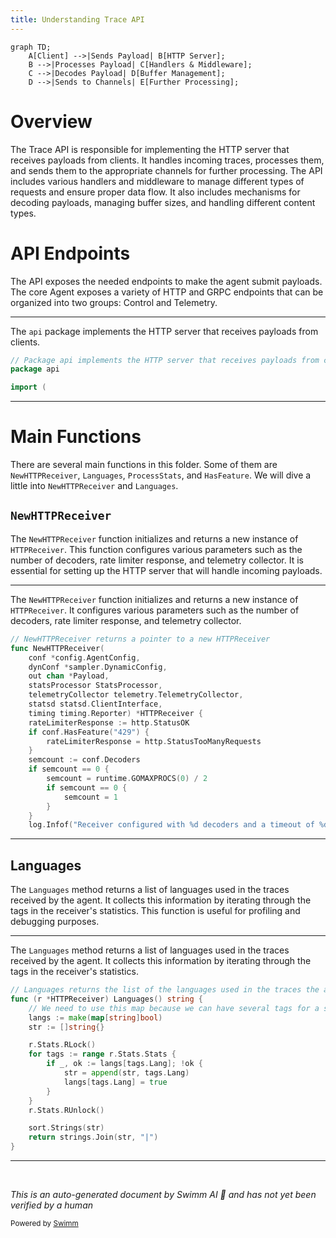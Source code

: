 ```yaml
---
title: Understanding Trace API
---
```

```mermaid
graph TD;
    A[Client] -->|Sends Payload| B[HTTP Server];
    B -->|Processes Payload| C[Handlers & Middleware];
    C -->|Decodes Payload| D[Buffer Management];
    D -->|Sends to Channels| E[Further Processing];
```

# Overview

The Trace API is responsible for implementing the HTTP server that receives payloads from clients. It handles incoming traces, processes them, and sends them to the appropriate channels for further processing. The API includes various handlers and middleware to manage different types of requests and ensure proper data flow. It also includes mechanisms for decoding payloads, managing buffer sizes, and handling different content types.

# API Endpoints

The API exposes the needed endpoints to make the agent submit payloads. The core Agent exposes a variety of HTTP and GRPC endpoints that can be organized into two groups: Control and Telemetry.

<SwmSnippet path="/pkg/trace/api/api.go" line="6">

---

The <SwmToken path="pkg/trace/api/api.go" pos="6:4:4" line-data="// Package api implements the HTTP server that receives payloads from clients.">`api`</SwmToken> package implements the HTTP server that receives payloads from clients.

```go
// Package api implements the HTTP server that receives payloads from clients.
package api

import (
```

---

</SwmSnippet>

# Main Functions

There are several main functions in this folder. Some of them are <SwmToken path="pkg/trace/api/api.go" pos="122:2:2" line-data="// NewHTTPReceiver returns a pointer to a new HTTPReceiver">`NewHTTPReceiver`</SwmToken>, <SwmToken path="pkg/trace/api/api.go" pos="737:2:2" line-data="// Languages returns the list of the languages used in the traces the agent receives.">`Languages`</SwmToken>, <SwmToken path="pkg/trace/api/api.go" pos="507:3:3" line-data="	// ProcessStats takes a stats payload and consumes it. It is considered to be originating">`ProcessStats`</SwmToken>, and <SwmToken path="pkg/trace/api/api.go" pos="132:5:5" line-data="	if conf.HasFeature(&quot;429&quot;) {">`HasFeature`</SwmToken>. We will dive a little into <SwmToken path="pkg/trace/api/api.go" pos="122:2:2" line-data="// NewHTTPReceiver returns a pointer to a new HTTPReceiver">`NewHTTPReceiver`</SwmToken> and <SwmToken path="pkg/trace/api/api.go" pos="737:2:2" line-data="// Languages returns the list of the languages used in the traces the agent receives.">`Languages`</SwmToken>.

## <SwmToken path="pkg/trace/api/api.go" pos="122:2:2" line-data="// NewHTTPReceiver returns a pointer to a new HTTPReceiver">`NewHTTPReceiver`</SwmToken>

The <SwmToken path="pkg/trace/api/api.go" pos="122:2:2" line-data="// NewHTTPReceiver returns a pointer to a new HTTPReceiver">`NewHTTPReceiver`</SwmToken> function initializes and returns a new instance of <SwmToken path="pkg/trace/api/api.go" pos="122:16:16" line-data="// NewHTTPReceiver returns a pointer to a new HTTPReceiver">`HTTPReceiver`</SwmToken>. This function configures various parameters such as the number of decoders, rate limiter response, and telemetry collector. It is essential for setting up the HTTP server that will handle incoming payloads.

<SwmSnippet path="/pkg/trace/api/api.go" line="122">

---

The <SwmToken path="pkg/trace/api/api.go" pos="122:2:2" line-data="// NewHTTPReceiver returns a pointer to a new HTTPReceiver">`NewHTTPReceiver`</SwmToken> function initializes and returns a new instance of <SwmToken path="pkg/trace/api/api.go" pos="122:16:16" line-data="// NewHTTPReceiver returns a pointer to a new HTTPReceiver">`HTTPReceiver`</SwmToken>. It configures various parameters such as the number of decoders, rate limiter response, and telemetry collector.

```go
// NewHTTPReceiver returns a pointer to a new HTTPReceiver
func NewHTTPReceiver(
	conf *config.AgentConfig,
	dynConf *sampler.DynamicConfig,
	out chan *Payload,
	statsProcessor StatsProcessor,
	telemetryCollector telemetry.TelemetryCollector,
	statsd statsd.ClientInterface,
	timing timing.Reporter) *HTTPReceiver {
	rateLimiterResponse := http.StatusOK
	if conf.HasFeature("429") {
		rateLimiterResponse = http.StatusTooManyRequests
	}
	semcount := conf.Decoders
	if semcount == 0 {
		semcount = runtime.GOMAXPROCS(0) / 2
		if semcount == 0 {
			semcount = 1
		}
	}
	log.Infof("Receiver configured with %d decoders and a timeout of %dms", semcount, conf.DecoderTimeout)
```

---

</SwmSnippet>

## Languages

The <SwmToken path="pkg/trace/api/api.go" pos="737:2:2" line-data="// Languages returns the list of the languages used in the traces the agent receives.">`Languages`</SwmToken> method returns a list of languages used in the traces received by the agent. It collects this information by iterating through the tags in the receiver's statistics. This function is useful for profiling and debugging purposes.

<SwmSnippet path="/pkg/trace/api/api.go" line="737">

---

The <SwmToken path="pkg/trace/api/api.go" pos="737:2:2" line-data="// Languages returns the list of the languages used in the traces the agent receives.">`Languages`</SwmToken> method returns a list of languages used in the traces received by the agent. It collects this information by iterating through the tags in the receiver's statistics.

```go
// Languages returns the list of the languages used in the traces the agent receives.
func (r *HTTPReceiver) Languages() string {
	// We need to use this map because we can have several tags for a same language.
	langs := make(map[string]bool)
	str := []string{}

	r.Stats.RLock()
	for tags := range r.Stats.Stats {
		if _, ok := langs[tags.Lang]; !ok {
			str = append(str, tags.Lang)
			langs[tags.Lang] = true
		}
	}
	r.Stats.RUnlock()

	sort.Strings(str)
	return strings.Join(str, "|")
}
```

---

</SwmSnippet>

&nbsp;

*This is an auto-generated document by Swimm AI 🌊 and has not yet been verified by a human*

<SwmMeta version="3.0.0" repo-id="Z2l0aHViJTNBJTNBZGF0YWRvZy1hZ2VudCUzQSUzQVN3aW1tLURlbW8=" repo-name="datadog-agent"><sup>Powered by [Swimm](/)</sup></SwmMeta>
